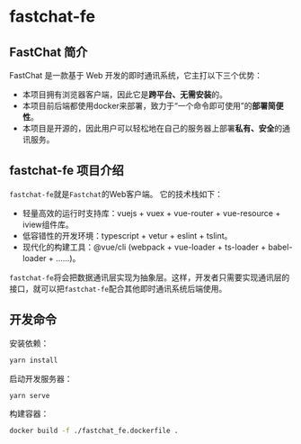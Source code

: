# fastchat-fe

## FastChat 简介
FastChat 是一款基于 Web 开发的即时通讯系统，它主打以下三个优势：
* 本项目拥有浏览器客户端，因此它是**跨平台、无需安装**的。
* 本项目前后端都使用docker来部署，致力于“一个命令即可使用”的**部署简便性**。
* 本项目是开源的，因此用户可以轻松地在自己的服务器上部署**私有、安全**的通讯服务。

## fastchat-fe 项目介绍
`fastchat-fe`就是`Fastchat`的Web客户端。 
它的技术栈如下：
* 轻量高效的运行时支持库：vuejs + vuex + vue-router + vue-resource + iview组件库。
* 低容错性的开发环境：typescript + vetur + eslint + tslint。
* 现代化的构建工具：@vue/cli (webpack + vue-loader + ts-loader + babel-loader + ……)。
<!-- TODO: 需要写一篇文章来解释这些开发工具是如何work的，webpack中的config也需要解释 -->

`fastchat-fe`将会把数据通讯层实现为抽象层。这样，开发者只需要实现通讯层的接口，就可以把`fastchat-fe`配合其他即时通讯系统后端使用。

## 开发命令
安装依赖：
```bash
yarn install
```

启动开发服务器：
```bash
yarn serve
```

构建容器：
```bash
docker build -f ./fastchat_fe.dockerfile .
```

